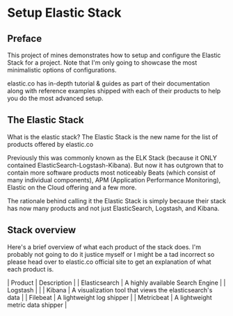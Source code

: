# Setup Elastic Stack

## Preface

This project of mines demonstrates how to setup and configure the Elastic Stack for a project. Note that I'm only going to showcase the most minimalistic options of configurations. 

elastic.co has in-depth tutorial & guides as part of their documentation along with reference examples shipped with each of their products to help you do the most advanced setup.

## The Elastic Stack

What is the elastic stack? The Elastic Stack is the new name for the list of products offered by elastic.co

Previously this was commonly known as the ELK Stack (because it ONLY contained ElasticSearch-Logstash-Kibana). But now it has outgrown that to contain more software products most noticeably Beats (which consist of many individual components), APM (Application Performance Monitoring), Elastic on the Cloud offering and a few more. 

The rationale behind calling it the Elastic Stack is simply because their stack has now many products and not just ElasticSearch, Logstash, and Kibana.

## Stack overview

Here's a brief overview of what each product of the stack does. I'm probably not going to do it justice myself or I might be a tad incorrect so please head over to elastic.co official site to get an explanation of what each product is.

| Product | Description |
| Elasticsearch | A highly available Search Engine |
| Logstash | |
| Kibana | A visualization tool that views the elasticsearch's data |
| Filebeat | A lightweight log shipper |
| Metricbeat | A lightweight metric data shipper |